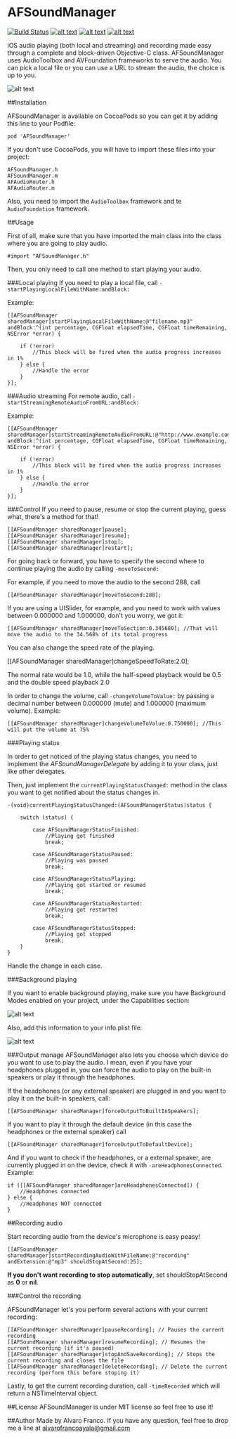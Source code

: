 AFSoundManager
==============

[![Build Status](https://travis-ci.org/AlvaroFranco/AFSoundManager.svg?branch=master)](https://travis-ci.org/AlvaroFranco/AFSoundManager)
[![alt text](https://cocoapod-badges.herokuapp.com/v/AFSoundManager/badge.png "")]()
[![alt text](https://cocoapod-badges.herokuapp.com/p/AFSoundManager/badge.png "")]()
[![alt text](https://camo.githubusercontent.com/f513623dcee61532125032bbf1ddffda06ba17c7/68747470733a2f2f676f2d736869656c64732e6865726f6b756170702e636f6d2f6c6963656e73652d4d49542d626c75652e706e67 "")]()

iOS audio playing (both local and streaming) and recording made easy through a complete and block-driven Objective-C class. AFSoundManager uses AudioToolbox and AVFoundation frameworks to serve the audio. You can pick a local file or you can use a URL to stream the audio, the choice is up to you.

![alt text](https://raw.github.com/AlvaroFranco/AFSoundManager/master/preview.png "Preview")

##Installation

AFSoundManager is available on CocoaPods so you can get it by adding this line to your Podfile:

	pod 'AFSoundManager'

If you don't use CocoaPods, you will have to import these files into your project:

	AFSoundManager.h
	AFSoundManager.m
	AFAudioRouter.h
	AFAudioRouter.m

Also, you need to import the ```AudioToolbox``` framework and te ```AudioFoundation``` framework.

##Usage

First of all, make sure that you have imported the main class into the class where you are going to play audio.

	#import "AFSoundManager.h"

Then, you only need to call one method to start playing your audio.

###Local playing
If you need to play a local file, call ```-startPlayingLocalFileWithName:andBlock:```

Example:

	[[AFSoundManager sharedManager]startPlayingLocalFileWithName:@"filename.mp3" andBlock:^(int percentage, CGFloat elapsedTime, CGFloat timeRemaining, NSError *error) {

        if (!error)
        	//This block will be fired when the audio progress increases in 1%
        } else {
        	//Handle the error
        }
    }];

###Audio streaming
For remote audio, call ```-startStreamingRemoteAudioFromURL:andBlock:```

Example:

	[[AFSoundManager sharedManager]startStreamingRemoteAudioFromURL:@"http://www.example.com/audio/file.mp3" andBlock:^(int percentage, CGFloat elapsedTime, CGFloat timeRemaining, NSError *error) {

        if (!error)
        	//This block will be fired when the audio progress increases in 1%
        } else {
        	//Handle the error
        }
    }];

###Control
If you need to pause, resume or stop the current playing, guess what, there's a method for that!

	[[AFSoundManager sharedManager]pause];
	[[AFSoundManager sharedManager]resume];
	[[AFSoundManager sharedManager]stop];
	[[AFSoundManager sharedManager]restart];

For going back or forward, you have to specify the second where to continue playing the audio by calling ```-moveToSecond:```

For example, if you need to move the audio to the second 288, call

	[[AFSoundManager sharedManager]moveToSecond:288];

If you are using a UISlider, for example, and you need to work with values between 0.000000 and 1.000000, don't you worry, we got it:

	[[AFSoundManager sharedManager]moveToSection:0.345680]; //That will move the audio to the 34.568% of its total progress

You can also change the speed rate of the playing.

   [[AFSoundManager sharedManager]changeSpeedToRate:2.0];

The normal rate would be 1.0, while the half-speed playback would be 0.5 and the double speed playback 2.0

In order to change the volume, call ```-changeVolumeToValue:``` by passing a decimal number between 0.000000 (mute) and 1.000000 (maximum volume). Example:

	[[AFSoundManager sharedManager]changeVolumeToValue:0.750000]; //This will put the volume at 75%

###Playing status

In order to get noticed of the playing status changes, you need to implement the *AFSoundManagerDelegate* by adding it to your class, just like other delegates.

Then, just implement the ```currentPlayingStatusChanged:``` method in the class you want to get notified about the status changes in. 

	-(void)currentPlayingStatusChanged:(AFSoundManagerStatus)status {
	
    	switch (status) {
    	
        	case AFSoundManagerStatusFinished:
            	//Playing got finished
            	break;
        
        	case AFSoundManagerStatusPaused:
            	//Playing was paused
          	 	break;
            
        	case AFSoundManagerStatusPlaying:
            	//Playing got started or resumed
            	break;
        
        	case AFSoundManagerStatusRestarted:
            	//Playing got restarted
            	break;
            
        	case AFSoundManagerStatusStopped:
            	//Playing got stopped
            	break;
    	}
	}
	
Handle the change in each case.

###Background playing

If you want to enable background playing, make sure you have Background Modes enabled on your project, under the Capabilities section:

![alt text](https://raw.github.com/AlvaroFranco/AFSoundManager/master/background.png "")

Also, add this information to your info.plist file:

![alt text](https://raw.github.com/AlvaroFranco/AFSoundManager/master/plist-data.png "")

###Output manage
AFSoundManager also lets you choose which device do you want to use to play the audio. I mean, even if you have your headphones plugged in, you can force the audio to play on the built-in speakers or play it through the headphones.

If the headphones (or any external speaker) are plugged in and you want to play it on the built-in speakers, call:

	[[AFSoundManager sharedManager]forceOutputToBuiltInSpeakers];

If you want to play it through the default device (in this case the headphones or the external speaker) call

	[[AFSoundManager sharedManager]forceOutputToDefaultDevice];

And if you want to check if the headphones, or a external speaker, are currently plugged in on the device, check it with ```-areHeadphonesConnected```. Example:

	if ([[AFSoundManager sharedManager]areHeadphonesConnected]) {
		//Headphones connected
	} else {
		//Headphones NOT connected
	}

##Recording audio

Start recording audio from the device's microphone is easy peasy!

	[[AFSoundManager sharedManager]startRecordingAudioWithFileName:@"recording" andExtension:@"mp3" shouldStopAtSecond:25];

**If you don't want recording to stop automatically**, set shouldStopAtSecond as **0** or **nil**.

###Control the recording

AFSoundManager let's you perform several actions with your current recording:

	[[AFSoundManager sharedManager]pauseRecording]; // Pauses the current recording
    [[AFSoundManager sharedManager]resumeRecording]; // Resumes the current recording (if it's paused)
    [[AFSoundManager sharedManager]stopAndSaveRecording]; // Stops the current recording and closes the file
    [[AFSoundManager sharedManager]deleteRecording]; // Delete the current recording (perform this before stoping it)

Lastly, to get the current recording duration, call ```-timeRecorded``` which will return a NSTimeInterval object.

##License
AFSoundManager is under MIT license so feel free to use it!

##Author
Made by Alvaro Franco. If you have any question, feel free to drop me a line at [alvarofrancoayala@gmail.com](mailto:alvarofrancoayala@gmail.com)